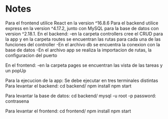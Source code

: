 # Notes

Para el frontend utilice React en la version ^16.8.6
Para el backend utilice express en la version ^4.17.2, junto con MySQL para la base de datos con version ^2.18.1.
En el backend:
-en la carpeta controllers cree el CRUD para la app y en la carpeta routes se encuentran las rutas para cada una de las funciones del controller
-En el archivo db se encuentra la conexion con la base de datos
-En el archivo app se realiza la importacion de rutas, la configuracion del puerto 

En el frontend:
-en la carpeta pages se encuentran las vista de las tareas y un popUp

Para la ejecucion de la app: 
Se debe ejecutar en tres terminales distintas
Para levantar el backend:
cd backend/
npm install
npm start

Para levantar la base de datos:
cd backend/
mysql -u root -p
password: contrasena

Para levantar el frontend:
cd frontend/
npm install
npm start

